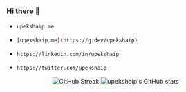 ### Hi there 👋

- ```sh
  upekshaip.me
  ```
- ```sh
  [upekshaip.me](https://g.dev/upekshaip)
  ```
- ```sh
  https://linkedin.com/in/upekshaip
  ```
- ```sh
  https://twitter.com/upekshaip
  ```

<div align="center">
  
![GitHub Streak](http://github-readme-streak-stats.herokuapp.com?user=upekshaip&theme=chartreuse-dark&hide_border=true&date_format=M%20j%5B%2C%20Y%5D) ![upekshaip's GitHub stats](https://github-readme-stats.vercel.app/api?username=upekshaip&theme=chartreuse-dark&hide_border=true&show_icons=true)

 </div>

